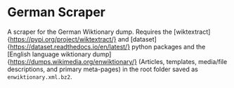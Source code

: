 # German Scraper

A scraper for the German Wiktionary dump. Requires the [wiktextract]{https://pypi.org/project/wiktextract/} and [dataset]{https://dataset.readthedocs.io/en/latest/} python packages and the [English language wiktionary dump]{https://dumps.wikimedia.org/enwiktionary/} (Articles, templates, media/file descriptions, and primary meta-pages) in the root folder saved as `enwiktionary.xml.bz2`.
